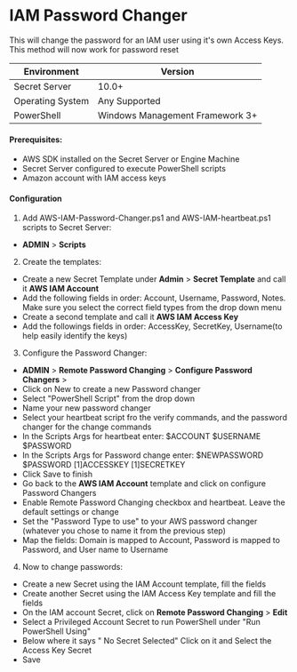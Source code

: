 IAM Password Changer
====================

This will change the password for an IAM user using it's own Access Keys. This method will now work for password reset


| Environment | Version |
| ------ | ------ |
| Secret Server | 10.0+ |
| Operating System | Any Supported |
| PowerShell | Windows Management Framework 3+ |

 #### Prerequisites: 
- AWS SDK installed on the Secret Server or Engine Machine
- Secret Server configured to execute PowerShell scripts
- Amazon account with IAM access keys

 #### Configuration

1. Add AWS-IAM-Password-Changer.ps1 and AWS-IAM-heartbeat.ps1 scripts to Secret Server:
 - **ADMIN** > **Scripts**
 
2. Create the templates:
 - Create a new Secret Template under **Admin** > **Secret Template** and call it **AWS IAM Account**
 - Add the following fields in order: Account, Username, Password, Notes. Make sure you select the correct field types from the drop down menu
 - Create a second template and call it **AWS IAM Access Key**
 - Add the followings fields in order: AccessKey, SecretKey, Username(to help easily identify the keys)

3. Configure the Password Changer: 
 - **ADMIN** > **Remote Password Changing** > **Configure Password Changers** >
 - Click on New to create a new Password changer
 - Select "PowerShell Script" from the drop down
 - Name your new password changer
 - Select your heartbeat script fro the verify commands, and the password changer for the change commands
 - In the Scripts Args for heartbeat enter: $ACCOUNT $USERNAME $PASSWORD
 - In the Scripts Args for Password change enter: $NEWPASSWORD $PASSWORD $[1]$ACCESSKEY $[1]$SECRETKEY
 - Click Save to finish
 - Go back to the **AWS IAM Account** template and click on configure Password Changers
 - Enable Remote Password Changing checkbox and heartbeat. Leave the default settings or change
 - Set the "Password Type to use" to your AWS password changer (whatever you chose to name it from the previous step)
 - Map the fields: Domain is mapped to Account, Password is mapped to Password, and User name to Username

4. Now to change passwords:
 - Create a new Secret using the IAM Account template, fill the fields
 - Create another Secret using the IAM Access Key template and fill the fields
 - On the IAM account Secret, click on **Remote Password Changing** > **Edit**
 - Select a Privileged Account Secret to run PowerShell under "Run PowerShell Using"
 - Below where it says " No Secret Selected" Click on it and Select the Access Key Secret
 - Save
